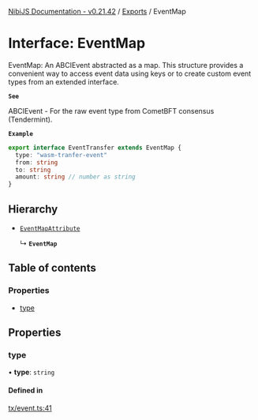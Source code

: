 [NibiJS Documentation - v0.21.42](../intro.md) / [Exports](../modules.md) / EventMap

# Interface: EventMap

EventMap: An ABCIEvent abstracted as a map. This structure provides
a convenient way to access event data using keys or to create custom
event types from an extended interface.

**`See`**

ABCIEvent - For the raw event type from CometBFT consensus (Tendermint).

**`Example`**

```ts
export interface EventTransfer extends EventMap {
  type: "wasm-tranfer-event"
  from: string
  to: string
  amount: string // number as string
}
```

## Hierarchy

- [`EventMapAttribute`](EventMapAttribute.md)

  ↳ **`EventMap`**

## Table of contents

### Properties

- [type](EventMap.md#type)

## Properties

### type

• **type**: `string`

#### Defined in

[tx/event.ts:41](https://github.com/NibiruChain/ts-sdk/blob/fe5a329/packages/nibijs/src/tx/event.ts#L41)

